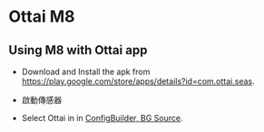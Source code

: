 # Ottai M8

## Using M8 with Ottai app

- Download and Install the apk from <https://play.google.com/store/apps/details?id=com.ottai.seas>.

- 啟動傳感器

- Select Ottai in in [ConfigBuilder, BG Source](../Configuration/Config-Builder.md#bg-source).
